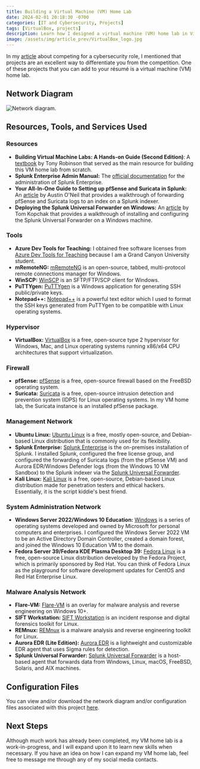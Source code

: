 ```yaml
---
title: Building a Virtual Machine (VM) Home Lab
date: 2024-02-01 20:18:30 -0700
categories: [IT and Cybersecurity, Projects]
tags: [VirtualBox, projects]
description: Learn how I designed a virtual machine (VM) home lab in VirtualBox using free resources, tools, and services.
image: /assets/img/article_prev/VirtualBox_logo.jpg
---
```


In my [article](https://christiancarnate.com/posts/Competing-for-a-Cybersecurity-Role/) about competing for a cybersecurity role, I mentioned that projects are an excellent way to differentiate you from the competition. One of these projects that you can add to your résumé is a virtual machine (VM) home lab.

## Network Diagram

![Network diagram.](/assets/img/article_img/VM_HomeLab/VM_HomeLab_NetworkDiagram.png)

## Resources, Tools, and Services Used

### Resources

- **Building Virtual Machine Labs: A Hands-on Guide (Second Edition)**: A [textbook](https://leanpub.com/avatar2) by Tony Robinson that served as the main resource for building this VM home lab from scratch.
- **Splunk Enterprise Admin Manual:** The [official documentation](https://docs.splunk.com/Documentation/Splunk/9.2.2/Admin/Howtousethismanual) for the administration of Splunk Enterprise.
- **Your All-In-One Guide to Setting up pfSense and Suricata in Splunk:** An [article](https://hurricanelabs.com/splunk-tutorials/your-all-in-one-guide-to-setting-up-pfsense-and-suricata-in-splunk/) by Austin O'Neil that provides a walkthrough of forwarding pfSense and Suricata logs to an index on a Splunk indexer.
- **Deploying the Splunk Universal Forwarder on Windows:** An [article](https://hurricanelabs.com/splunk-tutorials/deploying-the-splunk-universal-forwarder-on-windows/) by Tom Kopchak that provides a walkthrough of installing and configuring the Splunk Universal Forwarder on a Windows machine.

### Tools

- **Azure Dev Tools for Teaching:** I obtained free software licenses from [Azure Dev Tools for Teaching](https://azureforeducation.microsoft.com/devtools) because I am a Grand Canyon University student.
- **mRemoteNG:** [mRemoteNG](https://mremoteng.org/) is an open-source, tabbed, multi-protocol remote connections manager for Windows.
- **WinSCP:** [WinSCP](https://winscp.net/eng/index.php) is an SFTP/FTP/SCP client for Windows.
- **PuTTYgen:** [PuTTYgen](https://www.chiark.greenend.org.uk/~sgtatham/putty/latest.html) is a Windows application for generating SSH public/private keys.
- **Notepad++:** [Notepad++](https://notepad-plus-plus.org/) is a powerful text editor which I used to format the SSH keys generated from PuTTYgen to be compatible with Linux operating systems.

### Hypervisor

- **VirtualBox:** [VirtualBox](https://www.virtualbox.org/) is a free, open-source type 2 hypervisor for Windows, Mac, and Linux operating systems running x86/x64 CPU architectures that support virtualization.

### Firewall

- **pfSense:** [pfSense](https://www.pfsense.org/) is a free, open-source firewall based on the FreeBSD operating system.
- **Suricata:** [Suricata](https://suricata.io/) is a free, open-source intrusion detection and prevention system (IDPS) for Linux operating systems. In my VM home lab, the Suricata instance is an installed pfSense package.

### Management Network

- **Ubuntu Linux:** [Ubuntu Linux](https://ubuntu.com/) is a free, mostly open-source, and Debian-based Linux distribution that is commonly used for its flexibility.
- **Splunk Enterprise:** [Splunk Enterprise](https://www.splunk.com/en_us/products/splunk-enterprise.html) is the on-premises installation of Splunk. I installed Splunk, configured the free license group, and configured the forwarding of Suricata logs (from the pfSense VM) and Aurora EDR/Windows Defender logs (from the Windows 10 VM Sandbox) to the Splunk indexer via the [Splunk Universal Forwarder](https://www.splunk.com/en_us/blog/learn/splunk-universal-forwarder.html).
- **Kali Linux:** [Kali Linux](https://www.kali.org/) is a free, open-source, Debian-based Linux distribution made for penetration testers and ethical hackers. Essentially, it is the script kiddie's best friend.

### System Administration Network

- **Windows Server 2022/Windows 10 Education:** [Windows](https://www.microsoft.com/en-us/windows) is a series of operating systems developed and owned by Microsoft for personal computers and enterprises. I configured the Windows Server 2022 VM to be an Active Directory Domain Controller, created a domain forest, and joined the Windows 10 Education VM to the domain.
- **Fedora Server 39/Fedora KDE Plasma Desktop 39:** [Fedora Linux](https://fedoraproject.org/) is a free, open-source Linux distribution developed by the Fedora Project, which is primarily sponsored by Red Hat. You can think of Fedora Linux as the playground for software development updates for CentOS and Red Hat Enterprise Linux.

### Malware Analysis Network

- **Flare-VM:** [Flare-VM](https://github.com/mandiant/flare-vm) is an overlay for malware analysis and reverse engineering on Windows 10+.
- **SIFT Workstation:** [SIFT Workstation](https://www.sans.org/tools/sift-workstation/) is an incident response and digital forensics toolkit for Linux.
- **REMnux:** [REMnux](https://remnux.org/) is a malware analysis and reverse engineering toolkit for Linux.
- **Aurora EDR (Lite Edition):** [Aurora EDR](https://www.nextron-systems.com/aurora/) is a lightweight and customizable EDR agent that uses Sigma rules for detection.
- **Splunk Universal Forwarder:** [Splunk Universal Forwarder](https://www.splunk.com/en_us/blog/learn/splunk-universal-forwarder.html) is a host-based agent that forwards data from Windows, Linux, macOS, FreeBSD, Solaris, and AIX machines.

## Configuration Files

You can view and/or download the network diagram and/or configuration files associated with this project [here](https://github.com/christian-carnate/VM-home-lab).

## Next Steps

Although much work has already been completed, my VM home lab is a work-in-progress, and I will expand upon it to learn new skills when necessary. If you have an idea on how I can expand my VM home lab, feel free to message me through any of my social media contacts.
